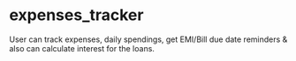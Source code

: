 # expenses_tracker
User can track expenses, daily spendings, get EMI/Bill due date reminders &amp; also can calculate interest for the loans.
